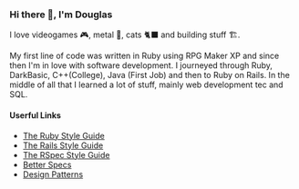 ### Hi there 👋, I'm Douglas

I love videogames 🎮, metal 🤘, cats 🐈‍⬛ and building stuff 🏗.

My first line of code was written in Ruby using RPG Maker XP and since then I'm in love with software development.
I journeyed through Ruby, DarkBasic, C++(College), Java (First Job) and then to Ruby on Rails.
In the middle of all that I learned a lot of stuff, mainly web development tec and SQL.

#### Userful Links

- [The Ruby Style Guide](https://rubystyle.guide/)
- [The Rails Style Guide](https://rails.rubystyle.guide/)
- [The RSpec Style Guide](https://rspec.rubystyle.guide/)
- [Better Specs](http://www.betterspecs.org/)
- [Design Patterns](https://refactoring.guru/design-patterns)
